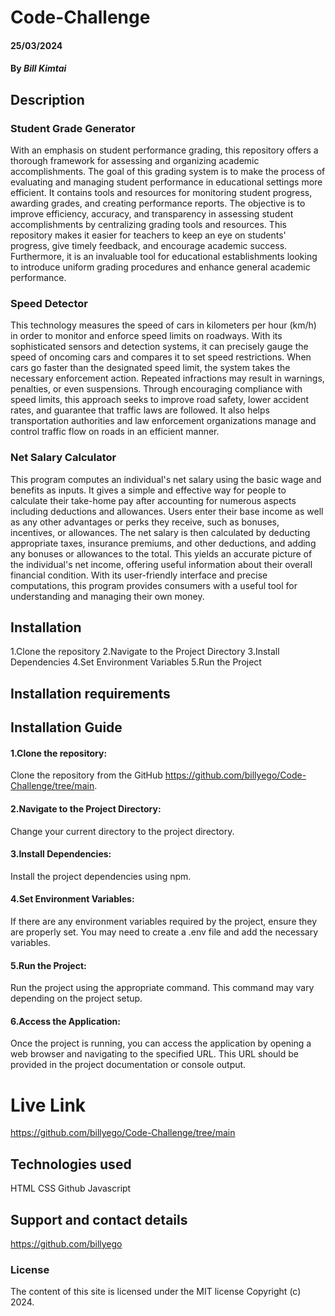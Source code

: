 # Code-Challenge
#### 25/03/2024
#### By *Bill Kimtai*

## Description
### Student Grade Generator
With an emphasis on student performance grading, this repository offers a thorough framework for assessing and organizing academic accomplishments. The goal of this grading system is to make the process of evaluating and managing student performance in educational settings more efficient. It contains tools and resources for monitoring student progress, awarding grades, and creating performance reports. The objective is to improve efficiency, accuracy, and transparency in assessing student accomplishments by centralizing grading tools and resources. This repository makes it easier for teachers to keep an eye on students' progress, give timely feedback, and encourage academic success. Furthermore, it is an invaluable tool for educational establishments looking to introduce uniform grading procedures and enhance general academic performance.
### Speed Detector
This technology measures the speed of cars in kilometers per hour (km/h) in order to monitor and enforce speed limits on roadways. With its sophisticated sensors and detection systems, it can precisely gauge the speed of oncoming cars and compares it to set speed restrictions. When cars go faster than the designated speed limit, the system takes the necessary enforcement action. Repeated infractions may result in warnings, penalties, or even suspensions. Through encouraging compliance with speed limits, this approach seeks to improve road safety, lower accident rates, and guarantee that traffic laws are followed. It also helps transportation authorities and law enforcement organizations manage and control traffic flow on roads in an efficient manner.
### Net Salary Calculator
This program computes an individual's net salary using the basic wage and benefits as inputs. It gives a simple and effective way for people to calculate their take-home pay after accounting for numerous aspects including deductions and allowances. Users enter their base income as well as any other advantages or perks they receive, such as bonuses, incentives, or allowances. The net salary is then calculated by deducting appropriate taxes, insurance premiums, and other deductions, and adding any bonuses or allowances to the total. This yields an accurate picture of the individual's net income, offering useful information about their overall financial condition. With its user-friendly interface and precise computations, this program provides consumers with a useful tool for understanding and managing their own money.

## Installation
1.Clone the repository
2.Navigate to the Project Directory
3.Install Dependencies
4.Set Environment Variables
5.Run the Project

## Installation requirements


## Installation Guide
#### 1.Clone the repository:
Clone the repository from the GitHub https://github.com/billyego/Code-Challenge/tree/main.
#### 2.Navigate to the Project Directory:
Change your current directory to the project directory.
#### 3.Install Dependencies:
Install the project dependencies using npm.
#### 4.Set Environment Variables:
If there are any environment variables required by the project, ensure they are properly set. You may need to create a .env file and add the necessary variables.
#### 5.Run the Project:
Run the project using the appropriate command. This command may vary depending on the project setup.
#### 6.Access the Application:
Once the project is running, you can access the application by opening a web browser and navigating to the specified URL. This URL should be provided in the project documentation or console output.

# Live Link
https://github.com/billyego/Code-Challenge/tree/main

## Technologies used
HTML
CSS
Github
Javascript

## Support and contact details
https://github.com/billyego

### License
The content of this site is licensed under the MIT license
Copyright (c) 2024.
